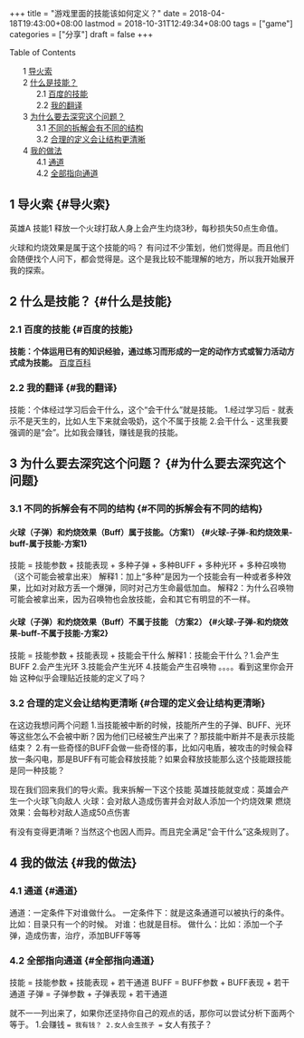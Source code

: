+++
title = "游戏里面的技能该如何定义？"
date = 2018-04-18T19:43:00+08:00
lastmod = 2018-10-31T12:49:34+08:00
tags = ["game"]
categories = ["分享"]
draft = false
+++

<style>
  .ox-hugo-toc ul {
    list-style: none;
  }
</style>
<div class="ox-hugo-toc toc">
<div></div>

<div class="heading">Table of Contents</div>

- <span class="section-num">1</span> [导火索](#导火索)
- <span class="section-num">2</span> [什么是技能？](#什么是技能)
    - <span class="section-num">2.1</span> [百度的技能](#百度的技能)
    - <span class="section-num">2.2</span> [我的翻译](#我的翻译)
- <span class="section-num">3</span> [为什么要去深究这个问题？](#为什么要去深究这个问题)
    - <span class="section-num">3.1</span> [不同的拆解会有不同的结构](#不同的拆解会有不同的结构)
    - <span class="section-num">3.2</span> [合理的定义会让结构更清晰](#合理的定义会让结构更清晰)
- <span class="section-num">4</span> [我的做法](#我的做法)
    - <span class="section-num">4.1</span> [通道](#通道)
    - <span class="section-num">4.2</span> [全部指向通道](#全部指向通道)

</div>
<!--endtoc-->



## <span class="section-num">1</span> 导火索 {#导火索}

英雄A 技能1 释放一个火球打敌人身上会产生灼烧3秒，每秒损失50点生命值。

火球和灼烧效果是属于这个技能的吗？
有问过不少策划，他们觉得是。而且他们会随便找个人问下，都会觉得是。这个是我比较不能理解的地方，所以我开始展开我的探索。


## <span class="section-num">2</span> 什么是技能？ {#什么是技能}


### <span class="section-num">2.1</span> 百度的技能 {#百度的技能}

**技能：个体运用已有的知识经验，通过练习而形成的一定的动作方式或智力活动方式成为技能。**  [百度百科](https://baike.baidu.com/item/技能/33065?fr=aladdin   )


### <span class="section-num">2.2</span> 我的翻译 {#我的翻译}

技能：个体经过学习后会干什么，这个“会干什么”就是技能。
1.经过学习后  -  就表示不是天生的，比如人生下来就会吸奶，这个不属于技能
2.会干什么 - 这里我要强调的是“会”。比如我会赚钱，赚钱是我的技能。


## <span class="section-num">3</span> 为什么要去深究这个问题？ {#为什么要去深究这个问题}


### <span class="section-num">3.1</span> 不同的拆解会有不同的结构 {#不同的拆解会有不同的结构}


#### 火球（子弹）和灼烧效果（Buff）属于技能。（方案1） {#火球-子弹-和灼烧效果-buff-属于技能-方案1}

技能 = 技能参数 + 技能表现 + 多种子弹 + 多种BUFF + 多种光环 + 多种召唤物（这个可能会被拿出来）
解释1：加上“多种”是因为一个技能会有一种或者多种效果，比如对对敌方丢一个爆弹，同时对己方生命最低加血。
解释2：为什么召唤物可能会被拿出来，因为召唤物也会放技能，会和其它有明显的不一样。


#### 火球（子弹）和灼烧效果（Buff）不属于技能 （方案2） {#火球-子弹-和灼烧效果-buff-不属于技能-方案2}

技能 = 技能参数 + 技能表现 + 技能会干什么
解释1：技能会干什么？1.会产生BUFF 2.会产生光环 3.技能会产生光环 4.技能会产生召唤物 。。。。看到这里你会开始
这种似乎会理贴近技能的定义了吗？


### <span class="section-num">3.2</span> 合理的定义会让结构更清晰 {#合理的定义会让结构更清晰}

在这边我想问两个问题
1.当技能被中断的时候，技能所产生的子弹、BUFF、光环等这些怎么不会被中断？因为他们已经被生产出来了？那技能中断并不是表示技能结束？
2.有一些奇怪的BUFF会做一些奇怪的事，比如闪电盾，被攻击的时候会释放一条闪电，那是BUFF有可能会释放技能？如果会释放技能那么这个技能跟技能是同一种技能？

现在我们回来我们的导火索。我来拆解一下这个技能
英雄技能就变成：英雄会产生一个火球飞向敌人
火球：会对敌人造成伤害并会对敌人添加一个灼烧效果
燃烧效果：会每秒对敌人造成50点伤害

有没有变得更清晰？当然这个也因人而异。而且完全满足“会干什么”这条规则了。


## <span class="section-num">4</span> 我的做法 {#我的做法}


### <span class="section-num">4.1</span> 通道 {#通道}

通道：一定条件下对谁做什么。
一定条件下：就是这条通道可以被执行的条件。比如：目录只有一个的时候。
对谁：也就是目标。
做什么：比如：添加一个子弹，造成伤害，治疗，添加BUFF等等


### <span class="section-num">4.2</span> 全部指向通道 {#全部指向通道}

技能 = 技能参数 + 技能表现 + 若干通道
BUFF = BUFF参数 + BUFF表现 + 若干通道
子弹 = 子弹参数 + 子弹表现 + 若干通道

就不一一列出来了，如果你还坚持你自己的观点的话，那你可以尝试分析下面两个等于。
1.会赚钱 `= 我有钱？
2.女人会生孩子 =` 女人有孩子？